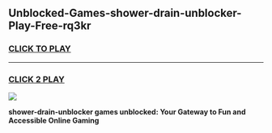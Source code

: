 
## Unblocked-Games-shower-drain-unblocker-Play-Free-rq3kr
<h3>
<a href="https://premium76.site?title=shower-drain-unblocker&ref=10A">CLICK TO PLAY</a></h3>
<hr>

<h3>
<a href="https://premium76.site?title=shower-drain-unblocker&ref=10A">CLICK 2 PLAY</a>
  
</h3>

<a href="https://premium76.site?title=shower-drain-unblocker&ref=10A"><img src="https://clearcache.store/games.png"></a>


**shower-drain-unblocker games unblocked: Your Gateway to Fun and Accessible Online Gaming**
